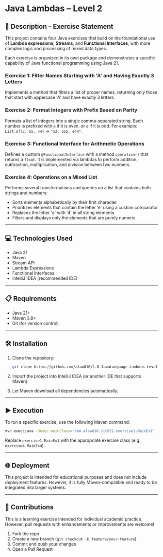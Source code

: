 # Java Lambdas – Level 2

## 📄 Description – Exercise Statement

This project contains four Java exercises that build on the foundational use of **Lambda expressions**, **Streams**, and **Functional Interfaces**, with more complex logic and processing of mixed data types.

Each exercise is organized in its own package and demonstrates a specific capability of Java functional programming using Java 21.

### Exercise 1: Filter Names Starting with 'A' and Having Exactly 3 Letters

Implements a method that filters a list of proper names, returning only those that start with uppercase 'A' and have exactly 3 letters.

### Exercise 2: Format Integers with Prefix Based on Parity

Formats a list of integers into a single comma-separated string. Each number is prefixed with `e` if it is even, or `o` if it is odd. For example: `List.of(3, 55, 44)` → `"o3, o55, e44"`.

### Exercise 3: Functional Interface for Arithmetic Operations

Defines a custom `@FunctionalInterface` with a method `operation()` that returns a `float`. It is implemented via lambdas to perform addition, subtraction, multiplication, and division between two numbers.

### Exercise 4: Operations on a Mixed List

Performs several transformations and queries on a list that contains both strings and numbers:

- Sorts elements alphabetically by their first character
- Prioritizes elements that contain the letter 'e' using a custom comparator
- Replaces the letter 'a' with '4' in all string elements
- Filters and displays only the elements that are purely numeric

---

## 💻 Technologies Used

- Java 21
- Maven
- Stream API
- Lambda Expressions
- Functional Interfaces
- IntelliJ IDEA (recommended IDE)

---

## 📋 Requirements

- Java 21+
- Maven 3.8+
- Git (for version control)

---

## 🛠️ Installation

1. Clone the repository:

   ```bash
   git clone https://github.com/alaw810/1.8-JavaLanguage-Lambdas-Level2.git
   ```

2. Import the project into IntelliJ IDEA (or another IDE that supports Maven).

3. Let Maven download all dependencies automatically.

---

## ▶️ Execution

To run a specific exercise, use the following Maven command:

```bash
mvn exec:java -Dexec.mainClass="com.alaw810.s1t8l2.exercise1.MainEx1"
```

Replace `exercise1.MainEx1` with the appropriate exercise class (e.g., `exercise4.MainEx4`).

---

## 🌐 Deployment

This project is intended for educational purposes and does not include deployment features. However, it is fully Maven-compatible and ready to be integrated into larger systems.

---

## 🤝 Contributions

This is a learning exercise intended for individual academic practice. However, pull requests with enhancements or improvements are welcome!

1. Fork the repo
2. Create a new branch (`git checkout -b feature/your-feature`)
3. Commit and push your changes
4. Open a Pull Request

